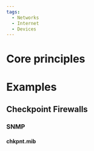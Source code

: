 ```yaml
---
tags:
  - Networks
  - Internet
  - Devices
---
```

# Core principles

# Examples
## Checkpoint Firewalls
### SNMP
#### chkpnt.mib